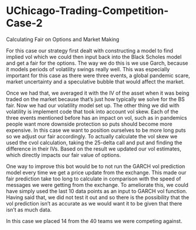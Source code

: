 # UChicago-Trading-Competition-Case-2
Calculating Fair on Options and Market Making

For this case our strategy first dealt with constructing a model to find implied vol which we could then input back into the Black Scholes model and get a fair for the options. The way we do this is we use Garch, because it models periods of volatility swings really well. This was especially important for this case as there were three events, a global pandemic scare, market uncertainty and a speculative bubble that would affect the market. 

Once we had that, we averaged it with the IV of the asset when it was being traded on the market because that’s just how typically we solve for the BS fair. Now we had our volatility model set up. The other thing we did with volatility is implement code that took into account vol skew. Each of the three events mentioned before has an impact on vol, such as in pandemics people want more downside protection so puts should become more expensive. In this case we want to position ourselves to be more long puts so we adjust our fair accordingly. To actually calculate the vol skew we used the cvol calculation, taking the 25-delta call and put and finding the difference in their IVs. Based on the result we updated our vol estimates, which directly impacts our fair value of options. 

One way to improve this bot would be to not run the GARCH vol prediction model every time we get a price update from the exchange. This made our fair prediction take too long to calculate in comparison with the speed of messages we were getting from the exchange. To ameliorate this, we could have simply used the last 10 data points as an input to GARCH vol function. Having said that, we did not test it out and so there is the possibility that the vol prediction isn’t as accurate as we would want it to be given that there isn’t as much data. 

In this case we placed 14 from the 40 teams we were competing against. 

